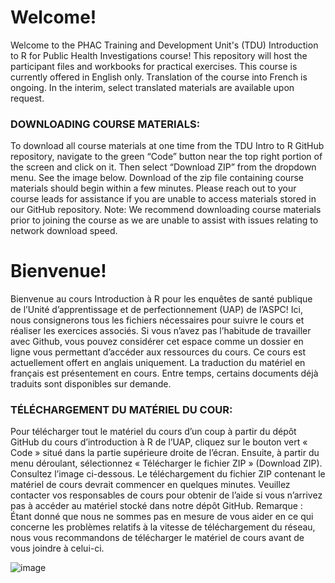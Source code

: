 # Welcome!

Welcome to the PHAC Training and Development Unit's (TDU) Introduction to R for Public Health Investigations course! This repository will host the participant files and workbooks for practical exercises. This course is currently offered in English only. Translation of the course into French is ongoing. In the interim, select translated materials are available upon request.

### DOWNLOADING COURSE MATERIALS:
To download all course materials at one time from the TDU Intro to R GitHub repository, navigate to the green “Code” button near the top right portion of the screen and click on it. Then select “Download ZIP” from the dropdown menu. See the image below. Download of the zip file containing course materials should begin within a few minutes. Please reach out to your course leads for assistance if you are unable to access materials stored in our GitHub repository. Note: We recommend downloading course materials prior to joining the course as we are unable to assist with issues relating to network download speed.

# Bienvenue! 

Bienvenue au cours Introduction à R pour les enquêtes de santé publique de l’Unité d’apprentissage et de perfectionnement (UAP) de l’ASPC! Ici, nous consignerons tous les fichiers nécessaires pour suivre le cours et réaliser les exercices associés. Si vous n’avez pas l’habitude de travailler avec Github, vous pouvez considérer cet espace comme un dossier en ligne vous permettant d’accéder aux ressources du cours. Ce cours est actuellement offert en anglais uniquement. La traduction du matériel en français est présentement en cours. Entre temps, certains documents déjà traduits sont disponibles sur demande.

### TÉLÉCHARGEMENT DU MATÉRIEL DU COUR: 

Pour télécharger tout le matériel du cours d’un coup à partir du dépôt GitHub du cours d’introduction à R de l’UAP, cliquez sur le bouton vert « Code » situé dans la partie supérieure droite de l’écran. Ensuite, à partir du menu déroulant, sélectionnez « Télécharger le fichier ZIP » (Download ZIP). Consultez l’image ci-dessous. Le téléchargement du fichier ZIP contenant le matériel de cours devrait commencer en quelques minutes. Veuillez contacter vos responsables de cours pour obtenir de l’aide si vous n’arrivez pas à accéder au matériel stocké dans notre dépôt GitHub. Remarque : Étant donné que nous ne sommes pas en mesure de vous aider en ce qui concerne les problèmes relatifs à la vitesse de téléchargement du réseau, nous vous recommandons de télécharger le matériel de cours avant de vous joindre à celui-ci. 

![image](https://user-images.githubusercontent.com/2482698/201735900-27b13441-f03a-4322-ab56-a45709b99479.png)

